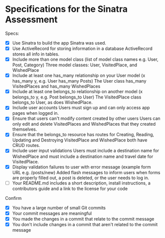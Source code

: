 # Specifications for the Sinatra Assessment

Specs:
- [x] Use Sinatra to build the app
  Sinatra was used.
- [x] Use ActiveRecord for storing information in a database
  ActiveRecord stores all info in tables.
- [x] Include more than one model class (list of model class names e.g. User, Post, Category)
  Three model classes: User, VisitedPlace, and WishedPlace
- [x] Include at least one has_many relationship on your User model (x has_many y, e.g. User has_many Posts)
  The User class has_many VisitedPlaces and has_many WishedPlaces
- [x] Include at least one belongs_to relationship on another model (x belongs_to y, e.g. Post belongs_to User)
  The VisitedPlace class belongs_to User, as does WishedPlace.
- [x] Include user accounts
  Users must sign up and can only access app pages when logged in.
- [x] Ensure that users can't modify content created by other users
  Users can only edit and delete VisitedPlaces and WishedPlaces that they created themselves.
- [x] Ensure that the belongs_to resource has routes for Creating, Reading, Updating and Destroying
  VisitedPlace and WishedPlace both have CRUD routes.
- [x] Include user input validations
  Users must include a destination name for WishedPlace and must include a destination name and travel date for VisitedPlace.
- [x] Display validation failures to user with error message (example form URL e.g. /posts/new)
  Added flash messages to inform users when forms are properly filled out, a post is deleted, or the user needs to log in.
- [ ] Your README.md includes a short description, install instructions, a contributors guide and a link to the license for your code

Confirm
- [x] You have a large number of small Git commits
- [x] Your commit messages are meaningful
- [x] You made the changes in a commit that relate to the commit message
- [x] You don't include changes in a commit that aren't related to the commit message
